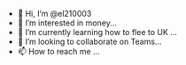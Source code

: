 - 👋 Hi, I’m @el210003
- 👀 I’m interested in money...
- 🌱 I’m currently learning how to flee to UK ...
- 💞️ I’m looking to collaborate on Teams...
- 📫 How to reach me ...

<!---
el210003/el210003 is a ✨ special ✨ repository because its `README.md` (this file) appears on your GitHub profile.
You can click the Preview link to take a look at your changes.
--->
